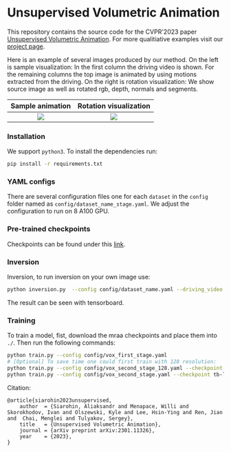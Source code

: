 # Unsupervised Volumetric Animation

This repository contains the source code for the CVPR'2023 paper [Unsupervised Volumetric Animation](https://arxiv.org/abs/2301.11326).
For more qualitiative examples visit our [project page](https://snap-research.github.io/unsupervised-volumetric-animation/).

Here is an example of several images produced by our method. 
On the left is sample visualization: In the first column the driving video is shown. For the remaining columns the top image is animated by using motions extracted from the driving.
On the right is rotation visualization: We show source image as well as rotated rgb, depth, normals and segments. 

Sample animation           |  Rotation visualization
:-------------------------:|:-------------------------:
![](./assets/sample.gif)  |  ![](./assets/rotation.gif)

### Installation

We support ```python3```. To install the dependencies run:
```bash
pip install -r requirements.txt
```

### YAML configs

There are several configuration files one for each `dataset` in the `config` folder named as ```config/dataset_name_stage.yaml```. We adjust the configuration to run on 8 A100 GPU.

### Pre-trained checkpoints
Checkpoints can be found under this [link]().

### Inversion
Inversion, to run inversion on your own image use:
```bash
python inversion.py  --config config/dataset_name.yaml --driving_video path/to/driving --source_image path/to/source --checkpoint tb-logs/vox_second_stage/{time}/checkpoints/last.cpkt
```
The result can be seen with tensorboard.


### Training

To train a model, fist, download the mraa checkpoints and place them into ```./```.
Then run the following commands:

```bash
python train.py --config config/vox_first_stage.yaml
# [Optional] To save time one could first train with 128 resolution:
python train.py --config config/vox_second_stage_128.yaml --checkpoint tb-logs/vox_first_stage/{time}/checkpoints/last.cpkt
python train.py --config config/vox_second_stage.yaml --checkpoint tb-logs/vox_first_stage/{time}/checkpoints/last.cpkt
```

Citation:
```
@article{siarohin2023unsupervised,
    author  = {Siarohin, Aliaksandr and Menapace, Willi and Skorokhodov, Ivan and Olszewski, Kyle and Lee, Hsin-Ying and Ren, Jian and  Chai, Menglei and Tulyakov, Sergey},
    title   = {Unsupervised Volumetric Animation},
    journal = {arXiv preprint arXiv:2301.11326},
    year    = {2023},
}
```

